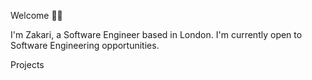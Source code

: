 Welcome 🤝🏾

I'm Zakari, a Software Engineer based in London. I'm currently open to Software Engineering opportunities. 

Projects 

